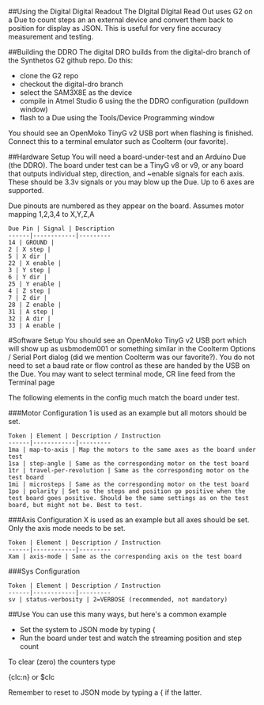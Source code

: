 ##Using the Digital Digital Readout
The DIgital DIgital Read Out uses G2 on a Due to count steps an an external device and convert them back to position for display as JSON. This is useful for very fine accuracy measurement and testing.

##Building the DDRO
The digital DRO builds from the digital-dro branch of the Synthetos G2 github repo. Do this:

- clone the G2 repo
- checkout the digital-dro branch
- select the SAM3X8E as the device
- compile in Atmel Studio 6 using the the DDRO configuration (pulldown window)
- flash to a Due using the Tools/Device Programming window

You should see an OpenMoko TinyG v2 USB port when flashing is finished. Connect this to a terminal emulator such as Coolterm (our favorite).

##Hardware Setup
You will need a board-under-test and an Arduino Due (the DDRO). The board under test can be a TinyG v8 or v9, or any board that outputs individual step, direction, and ~enable signals for each axis. These should be 3.3v signals or you may blow up the Due. Up to 6 axes are supported.

Due pinouts are numbered as they appear on the board. Assumes motor mapping 1,2,3,4 to X,Y,Z,A

	Due Pin | Signal | Description
	------|------------|---------
	14 | GROUND | 
	2 | X step | 
	5 | X dir | 
	22 | X enable | 
	3 | Y step | 
	6 | Y dir | 
	25 | Y enable | 
	4 | Z step | 
	7 | Z dir | 
	28 | Z enable | 
	31 | A step | 
	32 | A dir | 
	33 | A enable | 

#Software Setup
You should see an OpenMoko TinyG v2 USB port which will show up as usbmodem001 or something similar in the Coolterm Options / Serial Port dialog (did we mention Coolterm was our favorite?). You do not need to set a baud rate or flow control as these are handed by the USB on the Due. You may want to select terminal mode, CR line feed from the Terminal page

The following elements in the config much match the board under test.

###Motor Configuration
1 is used as an example but all motors should be set.

	Token | Element | Description / Instruction 
	------|------------|---------
	1ma | map-to-axis | Map the motors to the same axes as the board under test 
	1sa | step-angle | Same as the corresponding motor on the test board
	1tr | travel-per-revolution | Same as the corresponding motor on the test board
	1mi | microsteps | Same as the corresponding motor on the test board
	1po | polarity | Set so the steps and position go positive when the test board goes positive. Should be the same settings as on the test board, but might not be. Best to test.

###Axis Configuration
X is used as an example but all axes should be set. Only the axis mode needs to be set.

	Token | Element | Description / Instruction 
	------|------------|---------
	Xam | axis-mode | Same as the corresponding axis on the test board

###Sys Configuration

	Token | Element | Description / Instruction 
	------|------------|---------
	sv | status-verbosity | 2=VERBOSE (recommended, not mandatory)

##Use
You can use this many ways, but here's a common example

 - Set the system to JSON mode by typing { <CR>
 - Run the board under test and watch the streaming position and step count

To clear (zero) the counters type

{clc:n} or $clc

Remember to reset to JSON mode by typing a { if the latter.